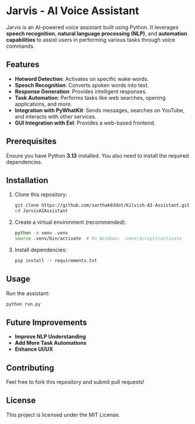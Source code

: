 # Jarvis - AI Voice Assistant

Jarvis is an AI-powered voice assistant built using Python. It leverages **speech recognition**, **natural language processing (NLP)**, and **automation capabilities** to assist users in performing various tasks through voice commands.

## Features
- **Hotword Detection**: Activates on specific wake words.
- **Speech Recognition**: Converts spoken words into text.
- **Response Generation**: Provides intelligent responses.
- **Task Automation**: Performs tasks like web searches, opening applications, and more.
- **Integration with PyWhatKit**: Sends messages, searches on YouTube, and interacts with other services.
- **GUI Integration with Eel**: Provides a web-based frontend.

## Prerequisites
Ensure you have Python **3.13** installed. You also need to install the required dependencies.

## Installation
1. Clone this repository:
   ```sh
   git clone https://github.com/sarthak03dot/Kilvish-AI-Assistant.git
   cd JarvisAIAssistant
   ```
2. Create a virtual environment (recommended):
   ```sh
   python -m venv .venv
   source .venv/bin/activate  # On Windows: .venv\Scripts\activate
   ```
3. Install dependencies:
   ```sh
   pip install -r requirements.txt
   ```

## Usage
Run the assistant:
```sh
python run.py
```

## Future Improvements
- **Improve NLP Understanding**
- **Add More Task Automations**
- **Enhance UI/UX**

## Contributing
Feel free to fork this repository and submit pull requests!

## License
This project is licensed under the MIT License.

